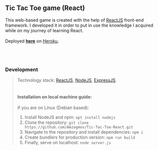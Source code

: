 ## Tic Tac Toe game (React)
This web-based game is created with the help of [ReactJS](https://reactjs.org/) front-end framework.
I developed it in order to put in use the knowledge I acquired while on my journey of learning React.
<br>
<br>
Deployed [<ins>__here__</ins>](https://aagzamov-tictactoe.herokuapp.com/) on [Heroku](https://heroku.com).
<br>
<br>
<br><br>
### Development
> Technology stack: [ReactJS](https://reactjs.org/), [NodeJS](https://nodejs.org), [ExpressJS](https://expressjs.com/).
> <br><br>
> 
> #### Installation on local machine guide:
> If you are on Linux (Debian based):
> 1. Install NodeJS and npm: `apt install nodejs`
> 2. Clone the repository: `git clone https://github.com/AAzagmov/Tic-Tac-Toe-React.git`
> 3. Navigate to the repository and install dependencies: `npm i`
> 4. Create bundlers for production version: `npm run build`
> 5. Finally, serve on localhost: `node server.js`
> 



